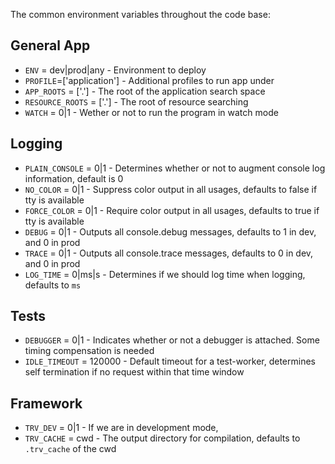 

The common environment variables throughout the code base:

## General App
* `ENV` = dev|prod|any      - Environment to deploy
* `PROFILE`=['application'] - Additional profiles to run app under
* `APP_ROOTS` = ['.']       - The root of the application search space
* `RESOURCE_ROOTS` = ['.']  - The root of resource searching
* `WATCH` = 0|1             - Wether or not to run the program in watch mode

## Logging 
* `PLAIN_CONSOLE` = 0|1     - Determines whether or not to augment console log information, default is 0
* `NO_COLOR` = 0|1          - Suppress color output in all usages, defaults to false if tty is available
* `FORCE_COLOR` = 0|1       - Require color output in all usages, defaults to true if tty is available
* `DEBUG` = 0|1             - Outputs all console.debug messages, defaults to 1 in dev, and 0 in prod
* `TRACE` = 0|1             - Outputs all console.trace messages, defaults to 0 in dev, and 0 in prod
* `LOG_TIME` = 0|ms|s       - Determines if we should log time when logging, defaults to `ms`

## Tests
* `DEBUGGER` = 0|1          - Indicates whether or not a debugger is attached.  Some timing compensation is needed
* `IDLE_TIMEOUT` = 120000   - Default timeout for a test-worker, determines self termination if no request within that time window

## Framework
* `TRV_DEV` = 0|1           - If we are in development mode, 
* `TRV_CACHE` = cwd         - The output directory for compilation, defaults to `.trv_cache` of the cwd